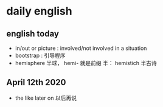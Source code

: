 # daily english

## english today

- in/out or picture : involved/not involved in a situation
- bootstrap : 引导程序
- hemisphere 半球， hemi- 就是前缀 半： hemistich 半古诗

## April 12th 2020

- the like later on 以后再说
